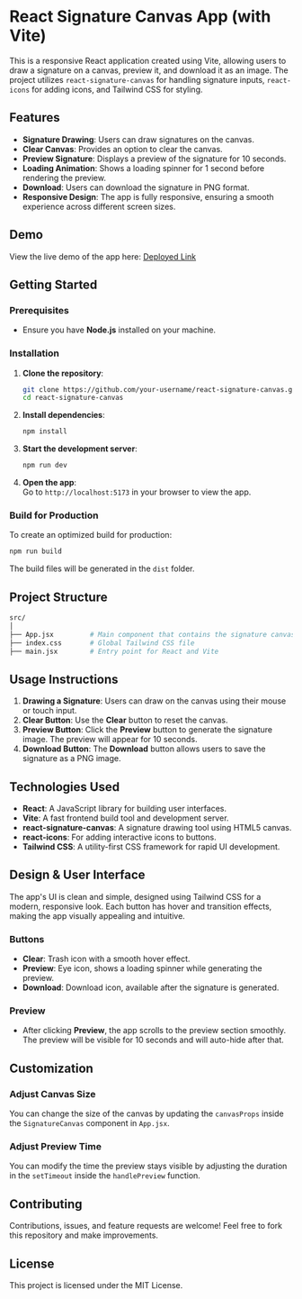# React Signature Canvas App (with Vite)

This is a responsive React application created using Vite, allowing users to draw a signature on a canvas, preview it, and download it as an image. The project utilizes `react-signature-canvas` for handling signature inputs, `react-icons` for adding icons, and Tailwind CSS for styling.

## Features

- **Signature Drawing**: Users can draw signatures on the canvas.
- **Clear Canvas**: Provides an option to clear the canvas.
- **Preview Signature**: Displays a preview of the signature for 10 seconds.
- **Loading Animation**: Shows a loading spinner for 1 second before rendering the preview.
- **Download**: Users can download the signature in PNG format.
- **Responsive Design**: The app is fully responsive, ensuring a smooth experience across different screen sizes.

## Demo

View the live demo of the app here: [Deployed Link](#)

## Getting Started

### Prerequisites

- Ensure you have **Node.js** installed on your machine.

### Installation

1. **Clone the repository**:

   ```bash
   git clone https://github.com/your-username/react-signature-canvas.git
   cd react-signature-canvas
   ```

2. **Install dependencies**:

   ```bash
   npm install
   ```

3. **Start the development server**:

   ```bash
   npm run dev
   ```

4. **Open the app**:  
   Go to `http://localhost:5173` in your browser to view the app.

### Build for Production

To create an optimized build for production:

```bash
npm run build
```

The build files will be generated in the `dist` folder.

## Project Structure

```bash
src/
│
├── App.jsx         # Main component that contains the signature canvas logic
├── index.css       # Global Tailwind CSS file
├── main.jsx        # Entry point for React and Vite
```

## Usage Instructions

1. **Drawing a Signature**: Users can draw on the canvas using their mouse or touch input.
2. **Clear Button**: Use the **Clear** button to reset the canvas.
3. **Preview Button**: Click the **Preview** button to generate the signature image. The preview will appear for 10 seconds.
4. **Download Button**: The **Download** button allows users to save the signature as a PNG image.

## Technologies Used

- **React**: A JavaScript library for building user interfaces.
- **Vite**: A fast frontend build tool and development server.
- **react-signature-canvas**: A signature drawing tool using HTML5 canvas.
- **react-icons**: For adding interactive icons to buttons.
- **Tailwind CSS**: A utility-first CSS framework for rapid UI development.

## Design & User Interface

The app's UI is clean and simple, designed using Tailwind CSS for a modern, responsive look. Each button has hover and transition effects, making the app visually appealing and intuitive.

### Buttons
- **Clear**: Trash icon with a smooth hover effect.
- **Preview**: Eye icon, shows a loading spinner while generating the preview.
- **Download**: Download icon, available after the signature is generated.

### Preview
- After clicking **Preview**, the app scrolls to the preview section smoothly. The preview will be visible for 10 seconds and will auto-hide after that.

## Customization

### Adjust Canvas Size
You can change the size of the canvas by updating the `canvasProps` inside the `SignatureCanvas` component in `App.jsx`.

### Adjust Preview Time
You can modify the time the preview stays visible by adjusting the duration in the `setTimeout` inside the `handlePreview` function.

## Contributing

Contributions, issues, and feature requests are welcome! Feel free to fork this repository and make improvements.

## License

This project is licensed under the MIT License.
